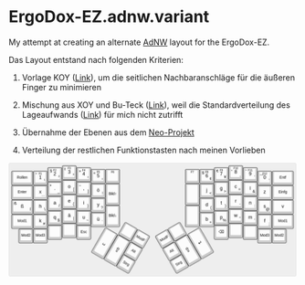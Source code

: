 # ErgoDox-EZ.adnw.variant

My attempt at creating an alternate <a href="http://adnw.de">AdNW</a> layout for the ErgoDox-EZ.

Das Layout entstand nach folgenden Kriterien:

1. Vorlage KOY (<a href="http://adnw.de/index.php?n=Main.SeitlicheNachbaranschl%C3%A4ge">Link</a>), um die seitlichen Nachbaranschläge für die äußeren Finger zu minimieren

2. Mischung aus XOY und Bu-Teck (<a href="http://adnw.de/index.php?n=Main.Grafiksammlung">Link</a>), weil die Standardverteilung des Lageaufwands (<a href="http://adnw.de/index.php?n=Main.EigenschaftenInZahlen">Link</a>) für mich nicht zutrifft

3. Übernahme der Ebenen aus dem <a href="http://neo-layout.org">Neo-Projekt</a>

4. Verteilung der restlichen Funktionstasten nach meinen Vorlieben


<img src="https://github.com/pnpath/ErgoDox-EZ.adnw.variant/blob/master/keyboard-layout.png">
